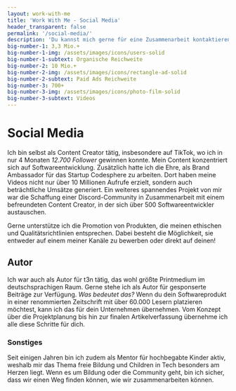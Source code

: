 ```yaml
---
layout: work-with-me
title: 'Work With Me - Social Media'
header_transparent: false
permalink: '/social-media/'
description: 'Du kannst mich gerne für eine Zusammenarbeit kontaktieren. Derzeit stehe ich für neue SaaS-Projekte zur Verfügung, ebenso wie für Social Media Kooperationen.'
big-number-1: 3,3 Mio.+
big-number-1-img: /assets/images/icons/users-solid
big-number-1-subtext: Organische Reichweite
big-number-2: 10 Mio.+
big-number-2-img: /assets/images/icons/rectangle-ad-solid
big-number-2-subtext: Paid Ads Reichweite
big-number-3: 700+
big-number-3-img: /assets/images/icons/photo-film-solid
big-number-3-subtext: Videos
---
```


# Social Media

Ich bin selbst als Content Creator tätig, insbesondere auf TikTok, wo ich in nur 4 Monaten _12.700 Follower_ gewinnen konnte. Mein Content konzentriert sich auf Softwareentwicklung. Zusätzlich hatte ich die Ehre, als Brand Ambassador für das Startup Codesphere zu arbeiten. Dort haben meine Videos nicht nur über 10 Millionen Aufrufe erzielt, sondern auch beträchtliche Umsätze generiert. Ein weiteres spannendes Projekt von mir war die Schaffung einer Discord-Community in Zusammenarbeit mit einem befreundeten Content Creator, in der sich über 500 Softwareentwickler austauschen.

Gerne unterstütze ich die Promotion von Produkten, die meinen ethischen und Qualitätsrichtlinien entsprechen. Dabei besteht die Möglichkeit, sie entweder auf einem meiner Kanäle zu bewerben oder direkt auf deinen!

## Autor

Ich war auch als Autor für t3n tätig, das wohl größte Printmedium im deutschsprachigen Raum. Gerne stehe ich als Autor für gesponserte Beiträge zur Verfügung. _Was bedeutet das?_ Wenn du dein Softwareprodukt in einer renommierten Zeitschrift mit über 60.000 Lesern platzieren möchtest, kann ich das für dein Unternehmen übernehmen. Vom Konzept über die Projektplanung bis hin zur finalen Artikelverfassung übernehme ich alle diese Schritte für dich.

### Sonstiges

Seit einigen Jahren bin ich zudem als Mentor für hochbegabte Kinder aktiv, weshalb mir das Thema freie Bildung und Children in Tech besonders am Herzen liegt. Wenn es um Bildung oder die Community geht, bin ich sicher, dass wir einen Weg finden können, wie wir zusammenarbeiten können.
